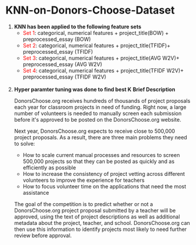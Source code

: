 # KNN-on-Donors-Choose-Dataset
<ol>
    <li><strong>KNN has been applied to the following feature sets</strong>
        <ul>
            <li><font color='red'>Set 1</font>: categorical, numerical features + project_title(BOW) + preprocessed_essay (BOW)</li>
            <li><font color='red'>Set 2</font>: categorical, numerical features + project_title(TFIDF)+  preprocessed_essay (TFIDF)</li>
            <li><font color='red'>Set 3</font>: categorical, numerical features + project_title(AVG W2V)+  preprocessed_essay (AVG W2V)</li>
            <li><font color='red'>Set 4</font>: categorical, numerical features + project_title(TFIDF W2V)+  preprocessed_essay (TFIDF W2V)</li>
        </ul>
    </li>
    <br>
    <li><strong>Hyper paramter tuning was done to find best K</strong>
        <b>Brief Description</b>
     <p>
    
DonorsChoose.org receives hundreds of thousands of project proposals each year for classroom projects in need of funding. Right now, a large number of volunteers is needed to manually screen each submission before it's approved to be posted on the DonorsChoose.org website.
</p>
<p>
    Next year, DonorsChoose.org expects to receive close to 500,000 project proposals. As a result, there are three main problems they need to solve:
<ul>
<li>
    How to scale current manual processes and resources to screen 500,000 projects so that they can be posted as quickly and as efficiently as possible</li>
    <li>How to increase the consistency of project vetting across different volunteers to improve the experience for teachers</li>
    <li>How to focus volunteer time on the applications that need the most assistance</li>
    </ul>
</p>    
<p>
The goal of the competition is to predict whether or not a DonorsChoose.org project proposal submitted by a teacher will be approved, using the text of project descriptions as well as additional metadata about the project, teacher, and school. DonorsChoose.org can then use this information to identify projects most likely to need further review before approval.
</p>
